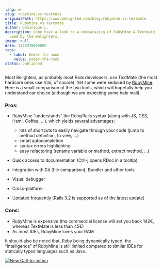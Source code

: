 ```yaml
---
lang: en
slug: rubymine-vs-textmate
originalPath: https://www.belighted.com/blog/rubymine-vs-textmate
title: RubyMine vs Textmate
author: Dominique L.
description: Come have a look to a comparaison of RubyMine & Textmate. Both are
  used by the Belighters.
image: null
date: 1325376000000
tags:
  - label: Under the hood
    value: under-the-hood
status: published
---
```

Most Belighters, as probably most Rails developers, use TextMate (the most hardcore ones use Vim, of course). Yet some were seduced by [RubyMine](https://www.jetbrains.com/ruby/). Here is a small comparison of the two tools, which will hopefully help you understand our choice (although we _are_ expecting some hate mail).

### Pros:

*   RubyMine “understands” the Ruby/Rails syntax (along with JS, CSS, Haml, Coffee, …), which yields several advantages:
    
    *   lots of shortcuts to easily navigate through your code (jump to method definition, to view, …)
    *   smart autocompletion
    *   syntax errors highlighting
    *   easy refactoring (rename variable or method, extract method, …)
*   Quick access to documentation (Ctrl-j opens RDoc in a tooltip)
    
*   Integration with Git (file comparison), Bundler and other tools
    
*   Visual debugger
    
*   Cross-platform
    
*   Updated frequently (Rails 3.2 is supported as of the latest update)
    

### Cons:

*   RubyMine is expensive (the commercial license will set you back 142€, whereas TextMate is less than 45€)
*   As most IDEs, RubyMine loves your RAM

It should also be noted that, Ruby being dynamically typed, the “intelligence” of RubyMine is still limited compared to similar IDEs for statically typed languages such as Java.  
  
[![New Call-to-action](https://no-cache.hubspot.com/cta/default/1684659/fb3606cc-cc1b-47d0-ae85-2c9f69837fe2.png)](https://cta-redirect.hubspot.com/cta/redirect/1684659/fb3606cc-cc1b-47d0-ae85-2c9f69837fe2)